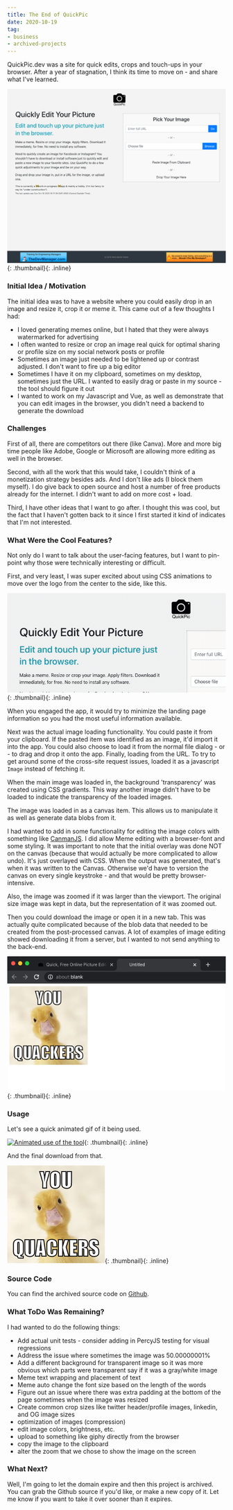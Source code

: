 ```yaml
---
title: The End of QuickPic
date: 2020-10-19
tag:
- business
- archived-projects
---
```

QuickPic.dev was a site for quick edits, crops and touch-ups in your browser. After a year of stagnation, I think its time to move on - and share what I've learned.

<!--more-->

[![QuickPic.dev](/uploads/2020/quickpic-1.png)](/uploads/2020/quickpic-1.png){: .thumbnail}{: .inline}

### Initial Idea / Motivation
The initial idea was to have a website where you could easily drop in an image and resize it, crop it or meme it. This came out of a few thoughts I had:

* I loved generating memes online, but I hated that they were always watermarked for advertising
* I often wanted to resize or crop an image real quick for optimal sharing or profile size on my social network posts or profile
* Sometimes an image just needed to be lightened up or contrast adjusted. I don't want to fire up a big editor
* Sometimes I have it on my clipboard, sometimes on my desktop, sometimes just the URL. I wanted to easily drag or paste in my source - the tool should figure it out
* I wanted to work on my Javascript and Vue, as well as demonstrate that you can edit images in the browser, you didn't need a backend to generate the download

### Challenges
First of all, there are competitors out there (like Canva).  More and more big time people like Adobe, Google or Microsoft are allowing more editing as well in the browser.  

Second, with all the work that this would take, I couldn't think of a monetization strategy besides ads. And I don't like ads (I block them myself).  I do give back to open source and host a number of free products already for the internet. I didn't want to add on more cost + load.

Third, I have other ideas that I want to go after. I thought this was cool, but the fact that I haven't gotten back to it since I first started it kind of indicates that I'm not interested.

### What Were the Cool Features?
Not only do I want to talk about the user-facing features, but I want to pin-point why those were technically interesting or difficult.

First, and very least, I was super excited about using CSS animations to move over the logo from the center to the side, like this.

[![Animated use of the tool](/uploads/2020/quickpic-2.gif)](/uploads/2020/quickpic-2.gif){: .thumbnail}{: .inline}

When you engaged the app, it would try to minimize the landing page information so you had the most useful information available.

Next was the actual image loading functionality.  You could paste it from your clipboard.  If the pasted item was identified as an image, it'd import it into the app.  You could also choose to load it from the normal file dialog - or - to drag and drop it onto the app.  Finally, loading from the URL.  To try to get around some of the cross-site request issues, loaded it as a javascript `Image` instead of fetching it.

When the main image was loaded in, the background 'transparency' was created using CSS gradients. This way another image didn't have to be loaded to indicate the transparency of the loaded images.

The image was loaded in as a canvas item. This allows us to manipulate it as well as generate data blobs from it.

I had wanted to add in some functionality for editing the image colors with something like [CanmanJS](http://camanjs.com/).  I did allow Meme editing with a browser-font and some styling.  It was important to note that the initial overlay was done NOT on the canvas (because that would actually be more complicated to allow undo).  It's just overlayed with CSS. When the output was generated, that's when it was written to the Canvas.  Otherwise we'd have to version the canvas on every single keystroke - and that would be pretty browser-intensive.

Also, the image was zoomed if it was larger than the viewport. The original size image was kept in data, but the representation of it was zoomed out.

Then you could download the image or open it in a new tab.  This was actually quite complicated because of the blob data that needed to be created from the post-processed canvas.  A lot of examples of image editing showed downloading it from a server, but I wanted to not send anything to the back-end.

[![New Tab Example](/uploads/2020/quickpic-3.png)](/uploads/2020/quickpic-3.png){: .thumbnail}{: .inline}

### Usage

Let's see a quick animated gif of it being used.

[![Animated use of the tool](/uploads/2020/quickpic-4.gif)](/uploads/2020/quickpic-4.gif){: .thumbnail}{: .inline}

And the final download from that.

[![Animated use of the tool](/uploads/2020/quickpic-result.png)](/uploads/2020/quickpic-result.png){: .thumbnail}{: .inline}

### Source Code

You can find the archived source code on [Github](https://github.com/aaronsaray/quickpic.dev).

### What ToDo Was Remaining?

I had wanted to do the following things:

* Add actual unit tests - consider adding in PercyJS testing for visual regressions
* Address the issue where sometimes the image was 50.00000001%
* Add a different background for transparent image so it was more obvious which parts were transparent say if it was a gray/white image
* Meme text wrapping and placement of text
* Meme auto change the font size based on the length of the words
* Figure out an issue where there was extra padding at the bottom of the page sometimes when the image was resized
* Create common crop sizes like twitter header/profile images, linkedin, and OG image sizes
* optimization of images (compression)
* edit image colors, brightness, etc.
* upload to something like giphy directly from the browser
* copy the image to the clipboard
* alter the zoom that we chose to show the image on the screen

### What Next?

Well, I'm going to let the domain expire and then this project is archived. You can grab the Github source if you'd like, or make a new copy of it. Let me know if you want to take it over sooner than it expires.